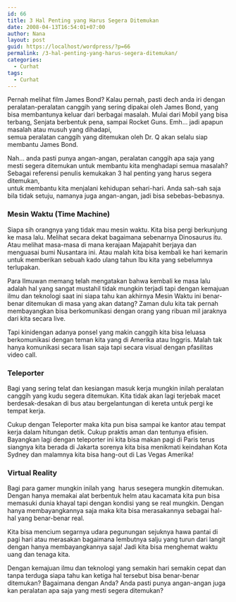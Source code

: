 ```yaml
---
id: 66
title: 3 Hal Penting yang Harus Segera Ditemukan
date: 2008-04-13T16:54:01+07:00
author: Nana
layout: post
guid: https://localhost/wordpress/?p=66
permalink: /3-hal-penting-yang-harus-segera-ditemukan/
categories:
  - Curhat
tags:
  - Curhat
---
```

Pernah melihat film James Bond? Kalau pernah, pasti dech anda iri dengan peralatan-peralatan canggih yang sering dipakai oleh James Bond, yang bisa membantunya keluar dari berbagai masalah. Mulai dari Mobil yang bisa terbang, Senjata berbentuk pena, sampai Rocket Guns. Emh… jadi apapun masalah atau musuh yang dihadapi,  
semua peralatan canggih yang ditemukan oleh Dr. Q akan selalu siap membantu James Bond.

Nah… anda pasti punya angan-angan, peralatan canggih apa saja yang mesti segera ditemukan untuk membantu kita menghadapi semua masalah? Sebagai referensi penulis kemukakan 3 hal penting yang harus segera ditemukan,  
untuk membantu kita menjalani kehidupan sehari-hari. Anda sah-sah saja bila tidak setuju, namanya juga angan-angan, jadi bisa sebebas-bebasnya.

### Mesin Waktu (Time Machine)

Siapa sih orangnya yang tidak mau mesin waktu. Kita bisa pergi berkunjung ke masa lalu. Melihat secara dekat bagaimana sebenarnya Dinosaurus itu. Atau melihat masa-masa di mana kerajaan Majapahit berjaya dan menguasai bumi Nusantara ini. Atau malah kita bisa kembali ke hari kemarin untuk memberikan sebuah kado ulang tahun Ibu kita yang sebelumnya terlupakan.

Para Ilmuwan memang telah mengatakan bahwa kembali ke masa lalu adalah hal yang sangat mustahil tidak mungkin terjadi tapi dengan kemajuan ilmu dan teknologi saat ini siapa tahu kan akhirnya Mesin Waktu ini benar-benar ditemukan di masa yang akan datang? Zaman dulu kita tak pernah membayangkan bisa berkomunikasi dengan orang yang ribuan mil jaraknya dari kita secara live.

Tapi kinidengan adanya ponsel yang makin canggih kita bisa leluasa berkomunikasi dengan teman kita yang di Amerika atau Inggris. Malah tak hanya komunikasi secara lisan saja tapi secara visual dengan pfasilitas video call.

### Teleporter

Bagi yang sering telat dan kesiangan masuk kerja mungkin inilah peralatan canggih yang kudu segera ditemukan. Kita tidak akan lagi terjebak macet berdesak-desakan di bus atau bergelantungan di kereta untuk pergi ke tempat kerja.

Cukup dengan Teleporter maka kita pun bisa sampai ke kantor atau tempat kerja dalam hitungan detik. Cukup praktis aman dan tentunya efisien. Bayangkan lagi dengan teleporter ini kita bisa makan pagi di Paris terus siangnya kita berada di Jakarta sorenya kita bisa menikmati keindahan Kota Sydney dan malamnya kita bisa hang-out di Las Vegas Amerika!

### Virtual Reality

Bagi para gamer mungkin inilah yang  harus sesegera mungkin ditemukan. Dengan hanya memakai alat berbentuk helm atau kacamata kita pun bisa memasuki dunia khayal tapi dengan kondisi yang se real mungkin. Dengan hanya membayangkannya saja maka kita bisa merasakannya sebagai hal-hal yang benar-benar real.

Kita bisa mencium segarnya udara pegunungan sejuknya hawa pantai di pagi hari atau merasakan bagaimana lembutnya salju yang turun dari langit dengan hanya membayangkannya saja! Jadi kita bisa menghemat waktu uang dan tenaga kita.

Dengan kemajuan ilmu dan teknologi yang semakin hari semakin cepat dan tanpa terduga siapa tahu kan ketiga hal tersebut bisa benar-benar ditemukan? Bagaimana dengan Anda? Anda pasti punya angan-angan juga kan peralatan apa saja yang mesti segera ditemukan?